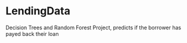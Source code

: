 # LendingData
Decision Trees and Random Forest Project, predicts if the borrower has payed back their loan
